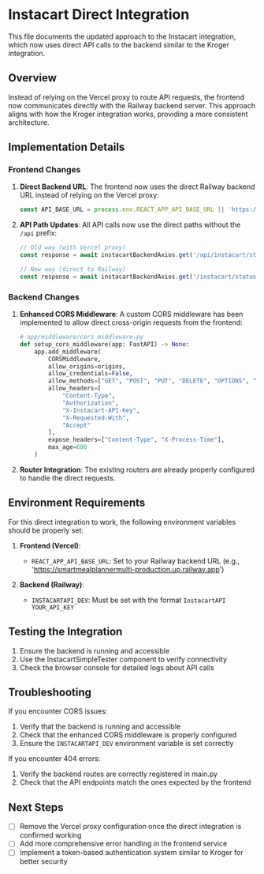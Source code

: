 # Instacart Direct Integration

This file documents the updated approach to the Instacart integration, which now uses direct API calls to the backend similar to the Kroger integration.

## Overview

Instead of relying on the Vercel proxy to route API requests, the frontend now communicates directly with the Railway backend server. This approach aligns with how the Kroger integration works, providing a more consistent architecture.

## Implementation Details

### Frontend Changes

1. **Direct Backend URL**: The frontend now uses the direct Railway backend URL instead of relying on the Vercel proxy:
   ```javascript
   const API_BASE_URL = process.env.REACT_APP_API_BASE_URL || 'https://smartmealplannermulti-production.up.railway.app';
   ```

2. **API Path Updates**: All API calls now use the direct paths without the `/api` prefix:
   ```javascript
   // Old way (with Vercel proxy)
   const response = await instacartBackendAxios.get('/api/instacart/status');
   
   // New way (direct to Railway)
   const response = await instacartBackendAxios.get('/instacart/status');
   ```

### Backend Changes

1. **Enhanced CORS Middleware**: A custom CORS middleware has been implemented to allow direct cross-origin requests from the frontend:
   ```python
   # app/middleware/cors_middleware.py
   def setup_cors_middleware(app: FastAPI) -> None:
       app.add_middleware(
           CORSMiddleware,
           allow_origins=origins,
           allow_credentials=False,
           allow_methods=["GET", "POST", "PUT", "DELETE", "OPTIONS", "PATCH"],
           allow_headers=[
               "Content-Type", 
               "Authorization", 
               "X-Instacart-API-Key",
               "X-Requested-With",
               "Accept"
           ],
           expose_headers=["Content-Type", "X-Process-Time"],
           max_age=600
       )
   ```

2. **Router Integration**: The existing routers are already properly configured to handle the direct requests.

## Environment Requirements

For this direct integration to work, the following environment variables should be properly set:

1. **Frontend (Vercel)**:
   - `REACT_APP_API_BASE_URL`: Set to your Railway backend URL (e.g., 'https://smartmealplannermulti-production.up.railway.app')

2. **Backend (Railway)**:
   - `INSTACARTAPI_DEV`: Must be set with the format `InstacartAPI YOUR_API_KEY`

## Testing the Integration

1. Ensure the backend is running and accessible
2. Use the InstacartSimpleTester component to verify connectivity
3. Check the browser console for detailed logs about API calls

## Troubleshooting

If you encounter CORS issues:
1. Verify that the backend is running and accessible
2. Check that the enhanced CORS middleware is properly configured
3. Ensure the `INSTACARTAPI_DEV` environment variable is set correctly

If you encounter 404 errors:
1. Verify the backend routes are correctly registered in main.py
2. Check that the API endpoints match the ones expected by the frontend

## Next Steps

- [ ] Remove the Vercel proxy configuration once the direct integration is confirmed working
- [ ] Add more comprehensive error handling in the frontend service
- [ ] Implement a token-based authentication system similar to Kroger for better security